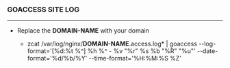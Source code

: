 ### GOACCESS SITE LOG
---

+ Replace the **DOMAIN-NAME** with your domain

  * zcat /var/log/nginx/**DOMAIN-NAME**.access.log* | goaccess --log-format='[%d:%t %^] %h %^ - %v "%r" %s %b "%R" "%u"' --date-format='%d/%b/%Y' --time-format='%H:%M:%S %Z'
